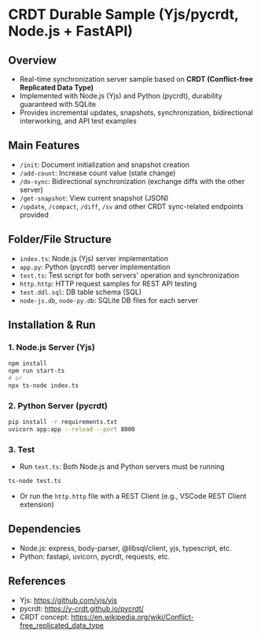 # CRDT Durable Sample (Yjs/pycrdt, Node.js + FastAPI)

## Overview

- Real-time synchronization server sample based on **CRDT (Conflict-free Replicated Data Type)**
- Implemented with Node.js (Yjs) and Python (pycrdt), durability guaranteed with SQLite
- Provides incremental updates, snapshots, synchronization, bidirectional interworking, and API test examples

## Main Features

- `/init`: Document initialization and snapshot creation
- `/add-count`: Increase count value (state change)
- `/do-sync`: Bidirectional synchronization (exchange diffs with the other server)
- `/get-snapshot`: View current snapshot (JSON)
- `/update`, `/compact`, `/diff`, `/sv` and other CRDT sync-related endpoints provided

## Folder/File Structure

- `index.ts`: Node.js (Yjs) server implementation
- `app.py`: Python (pycrdt) server implementation
- `test.ts`: Test script for both servers' operation and synchronization
- `http.http`: HTTP request samples for REST API testing
- `test.ddl.sql`: DB table schema (SQL)
- `node-js.db`, `node-py.db`: SQLite DB files for each server

## Installation & Run

### 1. Node.js Server (Yjs)

```bash
npm install
npm run start-ts
# or
npx ts-node index.ts
```

### 2. Python Server (pycrdt)

```bash
pip install -r requirements.txt
uvicorn app:app --reload --port 8000
```

### 3. Test

- Run `test.ts`: Both Node.js and Python servers must be running

```bash
ts-node test.ts
```

- Or run the `http.http` file with a REST Client (e.g., VSCode REST Client extension)

## Dependencies

- Node.js: express, body-parser, @libsql/client, yjs, typescript, etc.
- Python: fastapi, uvicorn, pycrdt, requests, etc.

## References

- Yjs: https://github.com/yjs/yjs
- pycrdt: https://y-crdt.github.io/pycrdt/
- CRDT concept: https://en.wikipedia.org/wiki/Conflict-free_replicated_data_type

